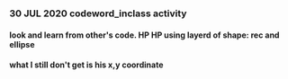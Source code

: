 ### 30 JUL 2020 codeword_inclass activity

#### look and learn from other's code. HP HP using layerd of shape: rec and ellipse
#### what I still don't get is his x,y coordinate
